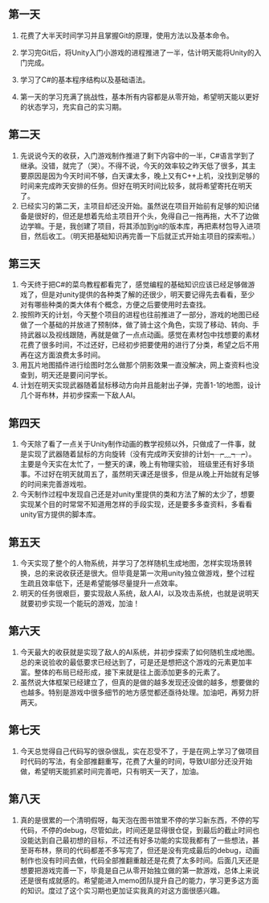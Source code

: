 ## 第一天

1. 花费了大半天时间学习并且掌握Git的原理，使用方法以及基本命令。

2. 学习完Git后，将Unity入门小游戏的进程推进了一半，估计明天能将Unity的入门完成。

3. 学习了C#的基本程序结构以及基础语法。

4. 第一天的学习充满了挑战性，基本所有内容都是从零开始，希望明天能以更好的状态学习，充实自己的实习期。

## 第二天

1. 先说说今天的收获，入门游戏制作推进了剩下内容中的一半，C#语言学到了继承。没错，就完了（哭）。不得不说，今天的效率较之昨天低了很多，其主要原因是因为今天时间不够，白天课太多，晚上又有C++上机，没找到足够的时间来完成昨天安排的任务。但好在明天时间比较多，就将希望寄托在明天了。
2. 已经实习的第二天，主项目却还没开始。虽然说在项目开始前有足够的知识储备是很好的，但还是想着先给主项目开个头，免得自己一拖再拖，大不了边做边学嘛。于是，我创建了项目，将其添加到git的版本库，再把素材包导入进项目，然后收工。（明天把基础知识再完善一下后就正式开始主项目的探索啦。）

## 第三天

1. 今天终于把C#的菜鸟教程都看完了，感觉编程的基础知识应该已经足够做游戏了，但是对unity提供的各种类了解的还很少，明天要记得先去看看，至少对有哪些种类的类大体有个概念，方便之后要使用时去查找。
2. 按照昨天的计划，今天整个项目的进程也往前推进了一部分，游戏的地图已经做了一个基础的并放进了预制体，做了骑士这个角色，实现了移动、转向、手持武器以及视线跟随，再就是做了一点点动画。感觉在素材包中找想要的素材花费了很多时间，不过还好，已经初步把要使用的进行了分类，希望之后不用再在这方面浪费太多时间。
3. 用瓦片地图插件进行绘图时怎么做那个阴影效果一直没解决，网上查资料也没查到，明天还是要问问学长。
4. 计划在明天实现武器随着鼠标移动方向并且能射出子弹，完善1-1的地图，设计几个哥布林，并初步探索一下敌人AI。

## 第四天

1. 今天除了看了一点关于Unity制作动画的教学视频以外，只做成了一件事，就是实现了武器随着鼠标的方向旋转（没有完成昨天安排的计划┭┮﹏┭┮）。主要是今天实在太忙了，一整天的课，晚上有物理实验， 班级里还有好多琐事。不过好在明天就周五了，虽然明天课还是很多，但是从晚上开始就有足够的时间来完善游戏啦。
2. 今天制作过程中发现自己还是对unity里提供的类和方法了解的太少了，想要实现某个目的时常常不知道用怎样的手段实现，还是要多多查资料，多看看unity官方提供的脚本库。

## 第五天

1. 今天实现了整个的人物系统，并学习了怎样随机生成地图，怎样实现场景转换，总的来说收获还是很大。但毕竟是第一次用unity独立做游戏，整个过程生疏且效率低下，还是希望能够尽量提升一点效率。
2. 明天的任务很艰巨，要实现敌人系统，敌人AI，以及攻击系统，也就是说明天就要初步实现一个能玩的游戏，加油！

## 第六天

1. 今天最大的收获就是实现了敌人的AI系统，并初步探索了如何随机生成地图。总的来说验收的最低要求已经达到了，可是还是想把这个游戏的元素更加丰富。整体的布局已经形成，接下来就是往上面添加更多的元素了。
2. 虽然说大体框架已经建立了，但真的是做的越多发现还没做的越多，想要做的也越多。特别是游戏中很多细节的地方感觉都还亟待处理。加油吧，再努力肝两天。

## 第七天

1. 今天总觉得自己代码写的很杂很乱，实在忍受不了，于是在网上学习了做项目时代码的写法，有全部推翻重写，花费了大量的时间，导致UI部分还没开始做，希望明天能抓紧时间完善吧，只有明天一天了，加油。

## 第八天

1. 真的是很累的一个清明假呀，每天泡在图书馆里不停的学习新东西，不停的写代码，不停的debug，尽管如此，时间还是显得很仓促，到最后的截止时间也没能达到自己最初想的目标，不过还有好多功能的实现我都有了一些想法，甚至哥布林，祭司的代码都差不多写完了，但还是没有完成最后的debug，动画制作也没有时间去做，代码全部推翻重敲还是花费了太多时间。后面几天还是想要把游戏完善一下，毕竟是自己从零开始独立做的第一款游戏，总体上来说还是很有成就感的。希望能进入memo团队提升自己的能力，学习更多这方面的知识。度过了这个实习期也更加证实我真的对这方面很感兴趣。